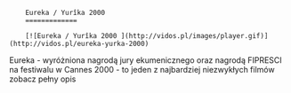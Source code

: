 
        Eureka / Yurîka 2000 
        =============
        
        [![Eureka / Yurîka 2000 ](http://vidos.pl/images/player.gif)](http://vidos.pl/eureka-yurka-2000)
        
        
 Eureka - wyróżniona nagrodą jury ekumenicznego oraz nagrodą FIPRESCI na festiwalu w Cannes 2000 - to jeden z najbardziej niezwykłych filmów zobacz pełny opis
    